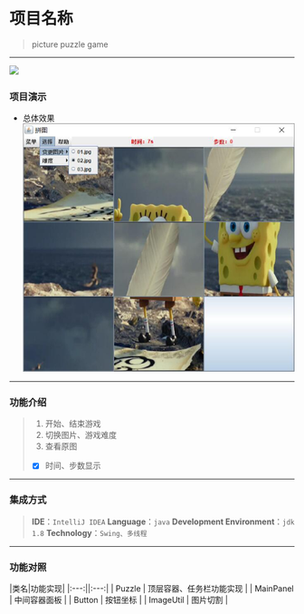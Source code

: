 # 项目名称
> picture puzzle game
---
![](https://img.shields.io/github/followers/Wuyiz?style=social)

### 项目演示
- 总体效果
![效果展示](https://github.com/Wuyiz/picture_puzzle/blob/master/img/%E6%95%88%E6%9E%9C%E5%B1%95%E7%A4%BA.jpg)
---
### 功能介绍
> 1. 开始、结束游戏 
> 2. 切换图片、游戏难度 
> 3. 查看原图 
> - [x] 时间、步数显示 
---
### 集成方式
> **IDE**：`IntelliJ IDEA`
> **Language**：`java`
> **Development Environment**：`jdk 1.8`
> **Technology**：`Swing、多线程`
---
### 功能对照
|类名|功能实现|
|:---:||:---:|
| Puzzle | 顶层容器、任务栏功能实现 |
| MainPanel | 中间容器面板 |
| Button | 按钮坐标 |
| ImageUtil | 图片切割 |

